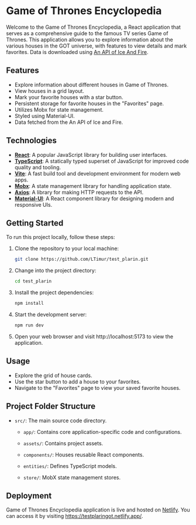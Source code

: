 # Game of Thrones Encyclopedia

Welcome to the Game of Thrones Encyclopedia, a React application that serves as a comprehensive guide to the famous TV series Game of Thrones. This application allows you to explore information about the various houses in the GOT universe, with features to view details and mark favorites. Data is downloaded using [An API of Ice And Fire](https://anapioficeandfire.com/).

## Features

- Explore information about different houses in Game of Thrones.
- View houses in a grid layout.
- Mark your favorite houses with a star button.
- Persistent storage for favorite houses in the "Favorites" page.
- Utilizes Mobx for state management.
- Styled using Material-UI.
- Data fetched from the An API of Ice and Fire.
  
## Technologies

- **[React](https://react.dev/)**: A popular JavaScript library for building user interfaces.
- **[TypeScript](https://www.typescriptlang.org/)**: A statically typed superset of JavaScript for improved code quality and tooling.
- **[Vite](https://vitejs.dev/)**: A fast build tool and development environment for modern web apps.
- **[Mobx](https://mobx.js.org/)**: A state management library for handling application state.
- **[Axios](https://axios-http.com/)**: A library for making HTTP requests to the API.
- **[Material-UI](https://mui.com/)**: A React component library for designing modern and responsive UIs.
  
## Getting Started

To run this project locally, follow these steps:

1. Clone the repository to your local machine:

   ```bash
   git clone https://github.com/LTimur/test_plarin.git
2. Change into the project directory:
   ```bash
   cd test_plarin
3. Install the project dependencies:
   ```bash
   npm install
4. Start the development server:
   ```bash
   npm run dev
5. Open your web browser and visit http://localhost:5173 to view the application.

## Usage

- Explore the grid of house cards.
- Use the star button to add a house to your favorites.
- Navigate to the "Favorites" page to view your saved favorite houses.

## Project Folder Structure

- `src/`: The main source code directory.

  - `app/`: Сontains core application-specific code and configurations.
  
  - `assets/`: Contains project assets.

  - `components/`: Houses reusable React components.

  - `entities/`: Defines TypeScript models.

  - `store/`: MobX state management stores.

## Deployment 

Game of Thrones Encyclopedia application is live and hosted on [Netlify](https://www.netlify.com/). You can access it by visiting https://testplaringot.netlify.app/.
